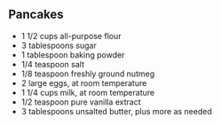 ## Pancakes

*  1 1/2 cups all-purpose flour
 * 3 tablespoons sugar
 * 1 tablespoon baking powder
 * 1/4 teaspoon salt
 * 1/8 teaspoon freshly ground nutmeg
 * 2 large eggs, at room temperature
 * 1 1/4 cups milk, at room temperature
 * 1/2 teaspoon pure vanilla extract
 * 3 tablespoons unsalted butter, plus more as needed

